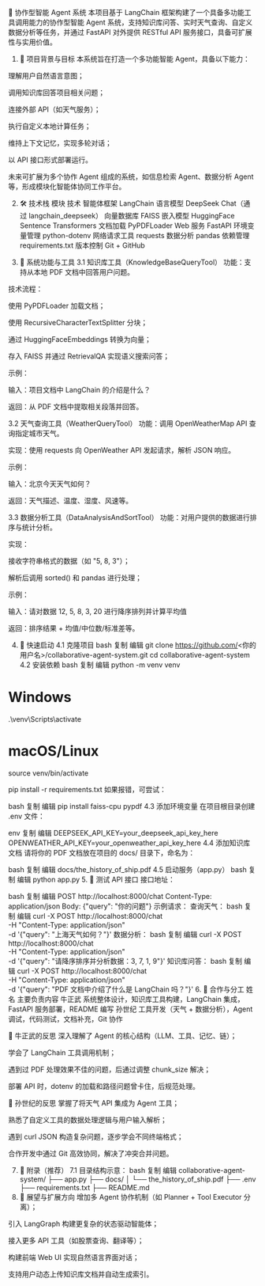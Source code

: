🤖 协作型智能 Agent 系统
本项目基于 LangChain 框架构建了一个具备多功能工具调用能力的协作型智能 Agent 系统，支持知识库问答、实时天气查询、自定义数据分析等任务，并通过 FastAPI 对外提供 RESTful API 服务接口，具备可扩展性与实用价值。

1. 🌟 项目背景与目标
本系统旨在打造一个多功能智能 Agent，具备以下能力：

理解用户自然语言意图；

调用知识库回答项目相关问题；

连接外部 API（如天气服务）；

执行自定义本地计算任务；

维持上下文记忆，实现多轮对话；

以 API 接口形式部署运行。

未来可扩展为多个协作 Agent 组成的系统，如信息检索 Agent、数据分析 Agent 等，形成模块化智能体协同工作平台。

2. 🛠 技术栈
模块	技术
智能体框架	LangChain
语言模型	DeepSeek Chat（通过 langchain_deepseek）
向量数据库	FAISS
嵌入模型	HuggingFace Sentence Transformers
文档加载	PyPDFLoader
Web 服务	FastAPI
环境变量管理	python-dotenv
网络请求工具	requests
数据分析	pandas
依赖管理	requirements.txt
版本控制	Git + GitHub

3. 🔧 系统功能与工具
3.1 知识库工具（KnowledgeBaseQueryTool）
功能：支持从本地 PDF 文档中回答用户问题。

技术流程：

使用 PyPDFLoader 加载文档；

使用 RecursiveCharacterTextSplitter 分块；

通过 HuggingFaceEmbeddings 转换为向量；

存入 FAISS 并通过 RetrievalQA 实现语义搜索问答；

示例：

输入：项目文档中 LangChain 的介绍是什么？

返回：从 PDF 文档中提取相关段落并回答。

3.2 天气查询工具（WeatherQueryTool）
功能：调用 OpenWeatherMap API 查询指定城市天气。

实现：使用 requests 向 OpenWeather API 发起请求，解析 JSON 响应。

示例：

输入：北京今天天气如何？

返回：天气描述、温度、湿度、风速等。

3.3 数据分析工具（DataAnalysisAndSortTool）
功能：对用户提供的数据进行排序与统计分析。

实现：

接收字符串格式的数据（如 "5, 8, 3"）；

解析后调用 sorted() 和 pandas 进行处理；

示例：

输入：请对数据 12, 5, 8, 3, 20 进行降序排列并计算平均值

返回：排序结果 + 均值/中位数/标准差等。

4. 🚀 快速启动
4.1 克隆项目
bash
复制
编辑
git clone https://github.com/<你的用户名>/collaborative-agent-system.git
cd collaborative-agent-system
4.2 安装依赖
bash
复制
编辑
python -m venv venv
# Windows
.\venv\Scripts\activate
# macOS/Linux
source venv/bin/activate

pip install -r requirements.txt
如果报错，可尝试：

bash
复制
编辑
pip install faiss-cpu pypdf
4.3 添加环境变量
在项目根目录创建 .env 文件：

env
复制
编辑
DEEPSEEK_API_KEY=your_deepseek_api_key_here
OPENWEATHER_API_KEY=your_openweather_api_key_here
4.4 添加知识库文档
请将你的 PDF 文档放在项目的 docs/ 目录下，命名为：

bash
复制
编辑
docs/the_history_of_ship.pdf
4.5 启动服务（app.py）
bash
复制
编辑
python app.py
5. 🧪 测试 API 接口
接口地址：

bash
复制
编辑
POST http://localhost:8000/chat
Content-Type: application/json
Body: {"query": "你的问题"}
示例请求：
查询天气：
bash
复制
编辑
curl -X POST http://localhost:8000/chat \
-H "Content-Type: application/json" \
-d '{"query": "上海天气如何？"}'
数据分析：
bash
复制
编辑
curl -X POST http://localhost:8000/chat \
-H "Content-Type: application/json" \
-d '{"query": "请降序排序并分析数据：3, 7, 1, 9"}'
知识库问答：
bash
复制
编辑
curl -X POST http://localhost:8000/chat \
-H "Content-Type: application/json" \
-d '{"query": "PDF 文档中介绍了什么是 LangChain 吗？"}'
6. 🤝 合作与分工
姓名	主要负责内容
牛正武	系统整体设计，知识库工具构建，LangChain 集成，FastAPI 服务部署，README 编写
孙世纪	工具开发（天气 + 数据分析），Agent 调试，代码测试，文档补充，Git 协作

🙋 牛正武的反思
深入理解了 Agent 的核心结构（LLM、工具、记忆、链）；

学会了 LangChain 工具调用机制；

遇到过 PDF 处理效果不佳的问题，后通过调整 chunk_size 解决；

部署 API 时，dotenv 的加载和路径问题曾卡住，后规范处理。

🙋 孙世纪的反思
掌握了将天气 API 集成为 Agent 工具；

熟悉了自定义工具的数据处理逻辑与用户输入解析；

遇到 curl JSON 构造复杂问题，逐步学会不同终端格式；

合作开发中通过 Git 高效协同，解决了冲突合并问题。

7. 📌 附录（推荐）
7.1 目录结构示意：
bash
复制
编辑
collaborative-agent-system/
├── app.py
├── docs/
│   └── the_history_of_ship.pdf
├── .env
├── requirements.txt
├── README.md
8. 🔮 展望与扩展方向
增加多 Agent 协作机制（如 Planner + Tool Executor 分离）；

引入 LangGraph 构建更复杂的状态驱动智能体；

接入更多 API 工具（如股票查询、翻译等）；

构建前端 Web UI 实现自然语言界面对话；

支持用户动态上传知识库文档并自动生成索引。
